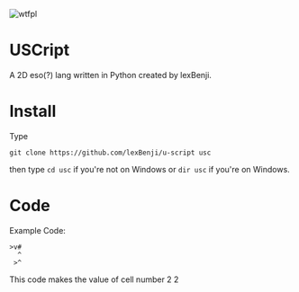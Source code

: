 ![wtfpl](http://www.wtfpl.net/wp-content/uploads/2012/12/wtfpl-badge-1.png)

# USCript

A 2D eso(?) lang written in Python created by lexBenji.

# Install

Type<br>
```
git clone https://github.com/lexBenji/u-script usc
```
then type `cd usc` if you're not on Windows or `dir usc` if you're on Windows.

# Code

Example Code:
```
>v#
  ^
 >^
```

This code makes the value of cell number 2 2
